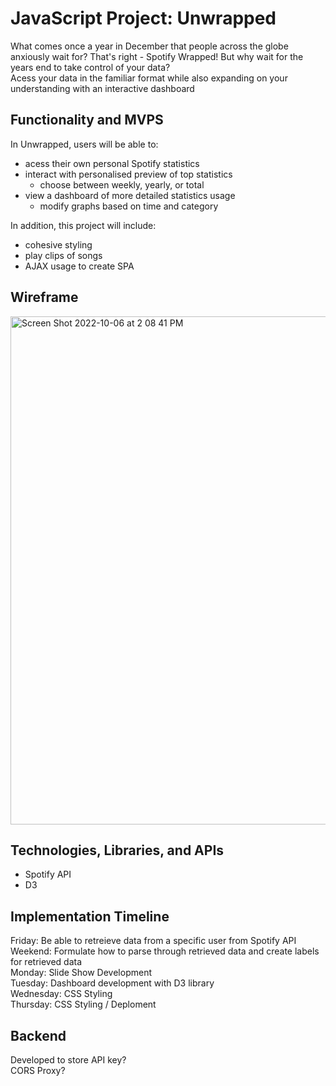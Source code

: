 # JavaScript Project: Unwrapped
What comes once a year in December that people across the globe anxiously wait for? That's right - Spotify Wrapped! But why wait for the years end to take control of your data?  
Acess your data in the familiar format while also expanding on your understanding with an interactive dashboard

## Functionality and MVPS
In Unwrapped, users will be able to:
- acess their own personal Spotify statistics
- interact with personalised preview of top statistics
  - choose between weekly, yearly, or total
- view a dashboard of more detailed statistics usage
  - modify graphs based on time and category

In addition, this project will include:
- cohesive styling
- play clips of songs
- AJAX usage to create SPA 

## Wireframe
<img width="813" alt="Screen Shot 2022-10-06 at 2 08 41 PM" src="https://user-images.githubusercontent.com/65314998/194419203-a24ebc84-06e7-4bef-8b2b-b2410ebe1a11.png">


## Technologies, Libraries, and APIs
- Spotify API
- D3

## Implementation Timeline
Friday: Be able to retreieve data from a specific user from Spotify API  
Weekend: Formulate how to parse through retrieved data and create labels for retrieved data  
Monday: Slide Show Development  
Tuesday: Dashboard development with D3 library  
Wednesday: CSS Styling  
Thursday: CSS Styling / Deploment  

## Backend
Developed to store API key?  
CORS Proxy?
